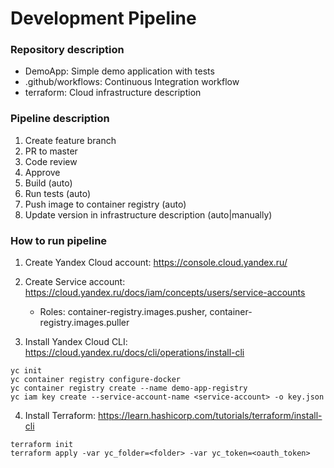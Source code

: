 # Development Pipeline

### Repository description

- DemoApp: Simple demo application with tests
- .github/workflows: Continuous Integration workflow
- terraform: Cloud infrastructure description

### Pipeline description

1. Create feature branch
2. PR to master
3. Code review
4. Approve
5. Build (auto)
6. Run tests (auto)
7. Push image to container registry (auto)
8. Update version in infrastructure description (auto|manually)

### How to run pipeline

1. Create Yandex Cloud account: https://console.cloud.yandex.ru/

2. Create Service account: https://cloud.yandex.ru/docs/iam/concepts/users/service-accounts
    - Roles: container-registry.images.pusher, container-registry.images.puller

2. Install Yandex Cloud CLI: https://cloud.yandex.ru/docs/cli/operations/install-cli
```
yc init
yc container registry configure-docker
yc container registry create --name demo-app-registry
yc iam key create --service-account-name <service-account> -o key.json
```

4. Install Terraform: https://learn.hashicorp.com/tutorials/terraform/install-cli
```
terraform init
terraform apply -var yc_folder=<folder> -var yc_token=<oauth_token>
```